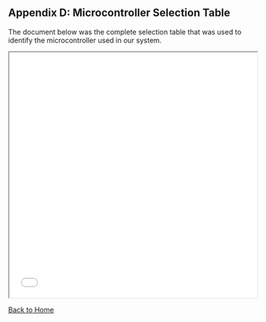 **Appendix D: Microcontroller Selection Table**
-
The document below was the complete selection table that was used to identify the microcontroller used in our system.

<iframe src="vertopal_53e86d8e1b304e0fba1b8ab00a47e725/media/Microcontroller_Selection.pdf" width="100%" height="500px"></iframe>

[Back to Home](index)
